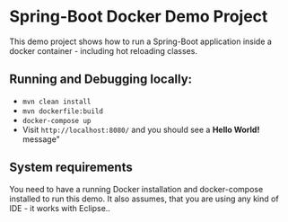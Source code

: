 # Spring-Boot Docker Demo Project

This demo project shows how to run a Spring-Boot application inside a docker container - including 
hot reloading classes.

## Running and Debugging locally:
 - `mvn clean install`
 - `mvn dockerfile:build`
 - `docker-compose up`
 - Visit `http://localhost:8080/` and you should see a **Hello World!** message"
	

## System requirements

You need to have a running Docker installation and docker-compose installed to run this demo. It 
also assumes, that you are using any kind of IDE - it works with Eclipse..
